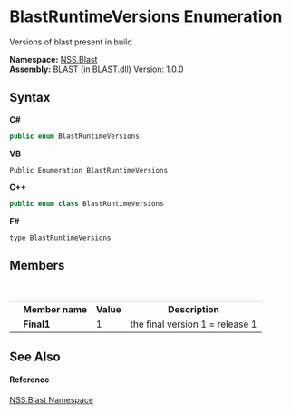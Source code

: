 # BlastRuntimeVersions Enumeration
 

Versions of blast present in build

**Namespace:**&nbsp;<a href="88b55311-4a89-0894-e27a-e157e443c7f7">NSS.Blast</a><br />**Assembly:**&nbsp;BLAST (in BLAST.dll) Version: 1.0.0

## Syntax

**C#**<br />
``` C#
public enum BlastRuntimeVersions
```

**VB**<br />
``` VB
Public Enumeration BlastRuntimeVersions
```

**C++**<br />
``` C++
public enum class BlastRuntimeVersions
```

**F#**<br />
``` F#
type BlastRuntimeVersions
```


## Members
&nbsp;<table><tr><th></th><th>Member name</th><th>Value</th><th>Description</th></tr><tr><td /><td target="F:NSS.Blast.BlastRuntimeVersions.Final1">**Final1**</td><td>1</td><td>the final version 1 = release 1</td></tr></table>

## See Also


#### Reference
<a href="88b55311-4a89-0894-e27a-e157e443c7f7">NSS.Blast Namespace</a><br />